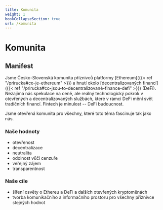 ```yaml
---
title: Komunita
weight: 1
bookCollapseSection: true
url: /komunita
---
```


# Komunita

## Manifest

Jsme Česko-Slovenská komunita příznivců platformy [Ethereum]({{< ref "/prirucka#co-je-ethereum" >}}) a hnutí okolo [decentralizovaných financí]({{< ref "/prirucka#co-jsou-to-decentralizované-finance-defi" >}}) (DeFi). Nezajímá nás spekulace na ceně, ale reálný technologický pokrok v otevřených a decentralizovaných službách, které v rámci DeFi mění svět tradičních financí. Fintech je minulost -- DeFi budoucnost.

Jsme otevřená komunita pro všechny, které toto téma fascinuje tak jako nás.

### Naše hodnoty

* otevřenost
* decentralizace
* neutralita
* odolnost vůči cenzuře
* veřejný zájem
* transparentnost

### Naše cíle

* šíření osvěty o Ethereu a DeFi a dalších otevřených kryptoměnách
* tvorba komunikačního a informačního prostoru pro všechny příznivce stejných hodnot
